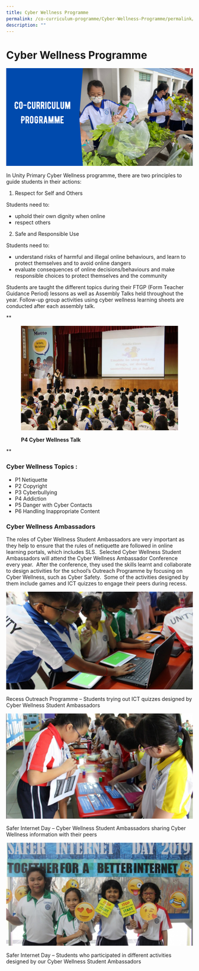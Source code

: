 ```yaml
---
title: Cyber Wellness Programme
permalink: /co-curriculum-programme/Cyber-Wellness-Programme/permalink/
description: ""
---
```

Cyber Wellness Programme
========================
![](/images/UPS-Website-Banners-3.png)

In Unity Primary Cyber Wellness programme, there are two principles to guide students in their actions:

1) Respect for Self and Others

Students need to:

*   uphold their own dignity when online
*   respect others

2) Safe and Responsible Use

Students need to:

*   understand risks of harmful and illegal online behaviours, and learn to protect themselves and to avoid online dangers
*   evaluate consequences of online decisions/behaviours and make responsible choices to protect themselves and the community

Students are taught the different topics during their FTGP (Form Teacher Guidance Period) lessons as well as Assembly Talks held throughout the year. Follow-up group activities using cyber wellness learning sheets are conducted after each assembly talk.

**

<figure>

![](/images/P4Cybewellness-1-600x400.jpeg)

<figcaption> <strong> P4 Cyber Wellness Talk </strong> </figcaption>

</figure>

**

### **Cyber Wellness Topics :**

*   P1 Netiquette
*   P2 Copyright
*   P3 Cyberbullying
*   P4 Addiction
*   P5 Danger with Cyber Contacts
*   P6 Handling Inappropriate Content

### **Cyber Wellness Ambassadors**

The roles of Cyber Wellness Student Ambassadors are very important as they help to ensure that the rules of netiquette are followed in online learning portals, which includes SLS.  Selected Cyber Wellness Student Ambassadors will attend the Cyber Wellness Ambassador Conference every year.  After the conference, they used the skills learnt and collaborate to design activities for the school’s Outreach Programme by focusing on Cyber Wellness, such as Cyber Safety.  Some of the activities designed by them include games and ICT quizzes to engage their peers during recess.

![](/images/CW_1-600x314.png)

Recess Outreach Programme – Students trying out ICT quizzes designed by Cyber Wellness Student Ambassadors

![](/images/CW_2-600x339.png)

Safer Internet Day – Cyber Wellness Student Ambassadors sharing Cyber Wellness information with their peers

![](/images/CW_3-600x330.png)

Safer Internet Day – Students who participated in different activities designed by our Cyber Wellness Student Ambassadors